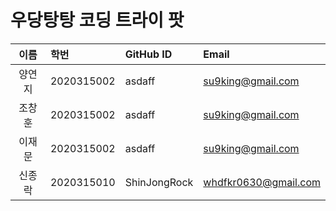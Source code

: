 # 우당탕탕 코딩 트라이 팟
| 이름 | 학번 | GitHub ID | Email |
|:---:|:---|:---|:---|
| 양연지| 2020315002 | asdaff | su9king@gmail.com |
| 조창훈| 2020315002 | asdaff | su9king@gmail.com |
| 이재문| 2020315002 | asdaff | su9king@gmail.com |
| 신종락| 2020315010 | ShinJongRock | whdfkr0630@gmail.com
